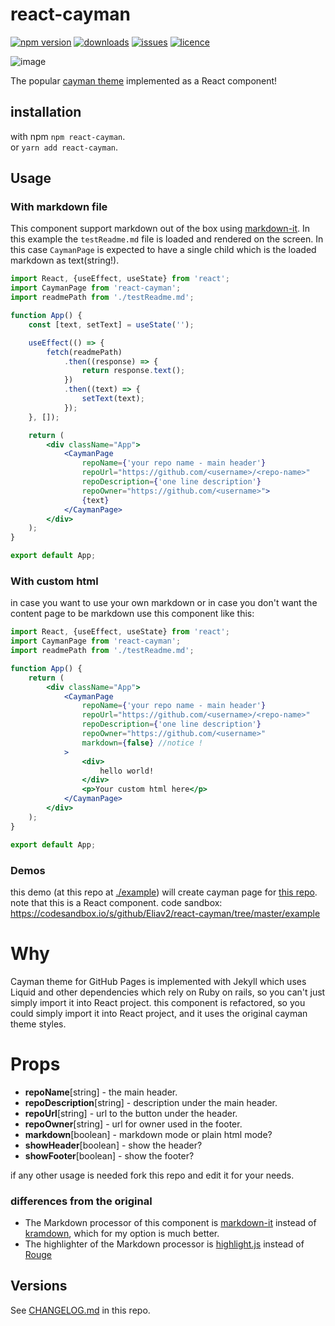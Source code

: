 # react-cayman

[![npm version](https://badge.fury.io/js/react-cayman.svg)](https://github.com/Eliav2/react-cayman)
[![downloads](https://img.shields.io/npm/dw/react-cayman)](https://www.npmjs.com/package/react-cayman)
[![issues](https://img.shields.io/github/issues/Eliav2/react-cayman)](https://github.com/Eliav2/react-cayman/issues)
[![licence](https://img.shields.io/npm/l/react-cayman)](https://github.com/Eliav2/react-cayman/blob/master/LICENSE)

![image](https://user-images.githubusercontent.com/47307889/117636186-415a3980-b189-11eb-84c8-d273e92bd3f1.png)

The popular [cayman theme](https://github.com/jasonlong/cayman-theme) implemented as a React component!

## installation

with npm `npm react-cayman`.  
or `yarn add react-cayman`.

## Usage

### With markdown file

This component support markdown out of the box using [markdown-it](https://github.com/markdown-it/markdown-it). In this
example the `testReadme.md` file is loaded and rendered on the screen. In this case `CaymanPage` is expected to have a
single child which is the loaded markdown as text(string!).

```jsx
import React, {useEffect, useState} from 'react';
import CaymanPage from 'react-cayman';
import readmePath from './testReadme.md';

function App() {
    const [text, setText] = useState('');

    useEffect(() => {
        fetch(readmePath)
            .then((response) => {
                return response.text();
            })
            .then((text) => {
                setText(text);
            });
    }, []);

    return (
        <div className="App">
            <CaymanPage
                repoName={'your repo name - main header'}
                repoUrl="https://github.com/<username>/<repo-name>"
                repoDescription={'one line description'}
                repoOwner="https://github.com/<username>">
                {text}
            </CaymanPage>
        </div>
    );
}

export default App;
```

### With custom html

in case you want to use your own markdown or in case you don't want the content page to be markdown use this component
like this:

```jsx
import React, {useEffect, useState} from 'react';
import CaymanPage from 'react-cayman';
import readmePath from './testReadme.md';

function App() {
    return (
        <div className="App">
            <CaymanPage
                repoName={'your repo name - main header'}
                repoUrl="https://github.com/<username>/<repo-name>"
                repoDescription={'one line description'}
                repoOwner="https://github.com/<username>"
                markdown={false} //notice !
            >
                <div>
                    hello world!
                </div>
                <p>Your custom html here</p>
            </CaymanPage>
        </div>
    );
}

export default App;
```

### Demos

this demo (at this repo at [./example](./example)) will create cayman page
for [this repo](https://github.com/Eliav2/how-react-hooks-work). note that this is a React component. code
sandbox: <https://codesandbox.io/s/github/Eliav2/react-cayman/tree/master/example>

# Why

Cayman theme for GitHub Pages is implemented with Jekyll which uses Liquid and other dependencies which rely on Ruby
on rails, so you can't just simply import it into React project. this component is refactored, so you could simply
import it into React project, and it uses the original cayman theme styles.

# Props

- **repoName**[string] - the main header.
- **repoDescription**[string] - description under the main header.
- **repoUrl**[string] - url to the button under the header.
- **repoOwner**[string] - url for owner used in the footer.
- **markdown**[boolean] - markdown mode or plain html mode?
- **showHeader**[boolean] - show the header?
- **showFooter**[boolean] - show the footer?

if any other usage is needed fork this repo and edit it for your needs.

### differences from the original

- The Markdown processor of this component is [markdown-it](https://github.com/markdown-it/markdown-it) instead
  of [kramdown](https://github.com/gettalong/kramdown), which for my option is much better.
- The highlighter of the Markdown processor is [highlight.js](https://highlightjs.org/) instead
  of [Rouge](https://github.com/rouge-ruby/rouge)

## Versions

See [CHANGELOG.md](CHANGELOG.md) in this repo.
